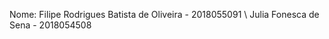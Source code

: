 Nome: Filipe Rodrigues Batista de Oliveira - 2018055091 \\
      Julia Fonesca de Sena - 2018054508
